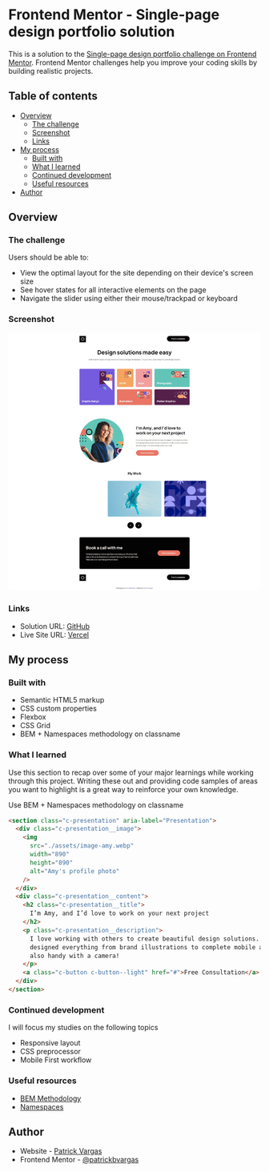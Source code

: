 # Frontend Mentor - Single-page design portfolio solution

This is a solution to the [Single-page design portfolio challenge on Frontend Mentor](https://www.frontendmentor.io/challenges/singlepage-design-portfolio-2MMhyhfKVo). Frontend Mentor challenges help you improve your coding skills by building realistic projects.

## Table of contents

- [Overview](#overview)
  - [The challenge](#the-challenge)
  - [Screenshot](#screenshot)
  - [Links](#links)
- [My process](#my-process)
  - [Built with](#built-with)
  - [What I learned](#what-i-learned)
  - [Continued development](#continued-development)
  - [Useful resources](#useful-resources)
- [Author](#author)

## Overview

### The challenge

Users should be able to:

- View the optimal layout for the site depending on their device's screen size
- See hover states for all interactive elements on the page
- Navigate the slider using either their mouse/trackpad or keyboard

### Screenshot

![](./screenshot.jpeg)

### Links

- Solution URL: [GitHub](https://github.com/patrickbvargas/single-page-design-portfolio)
- Live Site URL: [Vercel](https://single-page-design-portfolio-patrickbvargas.vercel.app/)

## My process

### Built with

- Semantic HTML5 markup
- CSS custom properties
- Flexbox
- CSS Grid
- BEM + Namespaces methodology on classname

### What I learned

Use this section to recap over some of your major learnings while working through this project. Writing these out and providing code samples of areas you want to highlight is a great way to reinforce your own knowledge.

Use BEM + Namespaces methodology on classname

```html
<section class="c-presentation" aria-label="Presentation">
  <div class="c-presentation__image">
    <img
      src="./assets/image-amy.webp"
      width="890"
      height="890"
      alt="Amy's profile photo"
    />
  </div>
  <div class="c-presentation__content">
    <h2 class="c-presentation__title">
      I’m Amy, and I’d love to work on your next project
    </h2>
    <p class="c-presentation__description">
      I love working with others to create beautiful design solutions. I’ve
      designed everything from brand illustrations to complete mobile apps. I’m
      also handy with a camera!
    </p>
    <a class="c-button c-button--light" href="#">Free Consultation</a>
  </div>
</section>
```

### Continued development

I will focus my studies on the following topics

- Responsive layout
- CSS preprocessor
- Mobile First workflow

### Useful resources

- [BEM Methodology](https://getbem.com/)
- [Namespaces](https://csswizardry.com/2015/03/more-transparent-ui-code-with-namespaces/)

## Author

- Website - [Patrick Vargas](https://github.com/patrickbvargas)
- Frontend Mentor - [@patrickbvargas](https://www.frontendmentor.io/profile/patrickbvargas)
